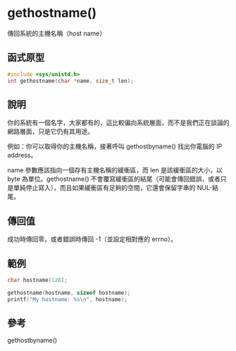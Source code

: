 # gethostname()

傳回系統的主機名稱（host name）

## 函式原型

```c
#include <sys/unistd.h>
int gethostname(char *name, size_t len);
```

## 說明

你的系統有一個名字，大家都有的，這比較偏向系統層面，而不是我們正在談論的網路層面，只是它仍有其用途。

例如：你可以取得你的主機名稱，接著呼叫 gethostbyname() 找出你電腦的 IP address。

name 參數應該指向一個存有主機名稱的緩衝區，而 len 是該緩衝區的大小，以 byte 為單位。gethostname() 不會覆寫緩衝區的結尾（可能會傳回錯誤，或者只是單純停止寫入），而且如果緩衝區有足夠的空間，它還會保留字串的 NUL-結尾。

## 傳回值

成功時傳回零，或者錯誤時傳回 -1（並設定相對應的 errno）。

## 範例

```c
char hostname[128];

gethostname(hostname, sizeof hostname);
printf("My hostname: %s\n", hostname);
```

## 參考

gethostbyname()
